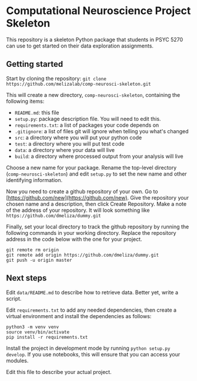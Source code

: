 
# Computational Neuroscience Project Skeleton

This repository is a skeleton Python package that students in PSYC 5270 can use to get started on their data exploration assignments.

## Getting started

Start by cloning the repository: `git clone https://github.com/melizalab/comp-neurosci-skeleton.git`

This will create a new directory, `comp-neurosci-skeleton`, containing the following items:

- `README.md`: this file
- `setup.py`:  package description file. You will need to edit this.
- `requirements.txt`: a list of packages your code depends on
- `.gitignore`: a list of files git will ignore when telling you what's changed
- `src`:       a directory where you will put your python code
- `test`:      a directory where you will put test code
- `data`:      a directory where your data will live
- `build`:     a directory where processed output from your analysis will live

Choose a new name for your package. Rename the top-level directory (`comp-neurosci-skeleton`) and edit `setup.py` to set the new name and other identifying information.

Now you need to create a github repository of your own. Go to [https://github.com/new](https://github.com/new). Give the repository your chosen name and a description, then click Create Repository. Make a note of the address of your repository. It will look something like `https://github.com/dmeliza/dummy.git`

Finally, set your local directory to track the github repository by running the following commands in your working directory. Replace the repository address in the code below with the one for your project.

``` shell
git remote rm origin
git remote add origin https://github.com/dmeliza/dummy.git
git push -u origin master
```

## Next steps

Edit `data/README.md` to describe how to retrieve data. Better yet, write a script.

Edit `requirements.txt` to add any needed dependencies, then create a virtual environment and install the dependencies as follows:

``` shell
python3 -m venv venv
source venv/bin/activate
pip install -r requirements.txt
```

Install the project in development mode by running `python setup.py develop`. If you use notebooks, this will ensure that you can access your modules.

Edit this file to describe your actual project.
